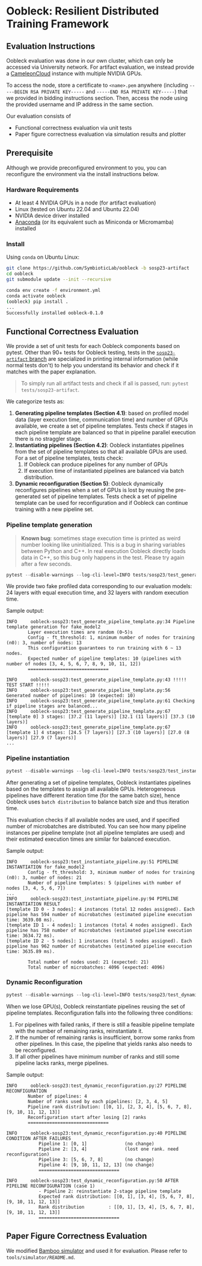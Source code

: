 # Oobleck: Resilient Distributed Training Framework

## Evaluation Instructions

Oobleck evaluation was done in our own cluster, which can only be accessed via University network.
For artifact evaluation, we instead provide a [CameleonCloud](https://www.chameleoncloud.org/) instance with multiple NVIDIA GPUs.

To access the node, store a certificate to `<name>.pem` anywhere (including `-----BEGIN RSA PRIVATE KEY-----` and `-----END RSA PRIVATE KEY-----`) that we provided in bidding instructions section. Then, access the node using the provided username and IP address in the same section.

Our evaluation consists of
- Functional correctness evaluation via unit tests
- Paper figure correctness evaluation via simulation results and plotter

## Prerequisite

Although we provide preconfigured environment to you, you can reconfigure the environment via the install instructions below.

### Hardware Requirements

- At least 4 NVIDIA GPUs in a node (for artifact evaluation)
- Linux (tested on Ubuntu 22.04 and Ubuntu 22.04)
- NVIDIA device driver installed
- [Anaconda](https://www.anaconda.com/download#downloads) (or its equivalent such as Miniconda or Micromamba) installed

### Install

Using `conda` on Ubuntu Linux:
```bash
git clone https://github.com/SymbioticLab/oobleck -b sosp23-artifact
cd oobleck
git submodule update --init --recursive

conda env create -f environment.yml
conda activate oobleck
(oobleck) pip install .
...
Successfully installed oobleck-0.1.0
```

## Functional Correctness Evaluation

We provide a set of unit tests for each Oobleck components based on pytest. Other than 90+ tests for Oobleck testing, tests in the [`sosp23-artifact` branch](https://github.com/insujang/oobleck/tree/sosp23-artifact) are specialized in printing internal information (while normal tests don't) to help you understand its behavior and check if it matches with the paper explanation.

> To simply run all artifact tests and check if all is passed, run: `pytest tests/sosp23-artifact`.

We categorize tests as:
1. **Generating pipeline templates (Section 4.1)**: based on profiled model data (layer execution time, communication time) and number of GPUs available, we create a set of pipeline templates. Tests check if stages in each pipeline template are balanced so that in pipeline parallel execution there is no straggler stage.
2. **Instantiating pipelines (Section 4.2)**: Oobleck instantiates pipelines from the set of pipeline templates so that all available GPUs are used. For a set of pipeline templates, tests check:
    1. If Oobleck can produce pipelines for any number of GPUs
    2. If execution time of instantiated pipelines are balanced via batch distribution.
3. **Dynamic reconfiguration (Section 5)**: Oobleck dynamically reconfigures pipelines when a set of GPUs is lost by reusing the pre-generated set of pipeline templates. Tests check a set of pipeline template can be used for reconfiguration and if Oobleck can continue training with a new pipeline set.

### Pipeline template generation

> **Known bug**: sometimes stage execution time is printed as weird number looking like uninitialized.
> This is a bug in sharing variables between Python and C++. In real execution Oobleck directly loads data in C++, so this bug only happens in the test. Please try again after a few seconds.

```python
pytest --disable-warnings --log-cli-level=INFO tests/sosp23/test_generate_pipeline_template.py 
```

We provide two fake profiled data corresponding to our evaluation models: 24 layers with equal execution time, and 32 layers with random execution time.

Sample output:
```
INFO     oobleck-sosp23:test_generate_pipeline_template.py:34 Pipeline template generation for fake_model2
        Layer execution times are random (0~5)s
        Config - ft_threshold: 1, minimum number of nodes for training (n0): 3, number of nodes: 13
        This configuration guarantees to run training with 6 ~ 13 nodes.
        Expected number of pipeline templates: 10 (pipelines with number of nodes [3, 4, 5, 6, 7, 8, 9, 10, 11, 12])
        ==============================
        
INFO     oobleck-sosp23:test_generate_pipeline_template.py:43 !!!!! TEST START !!!!!
INFO     oobleck-sosp23:test_generate_pipeline_template.py:56 Generated number of pipelines: 10 (expected: 10)
INFO     oobleck-sosp23:test_generate_pipeline_template.py:61 Checking if pipeline stages are balanced...
INFO     oobleck-sosp23:test_generate_pipeline_template.py:67     [template 0] 3 stages: [37.2 (11 layers)] [32.1 (11 layers)] [37.3 (10 layers)] 
INFO     oobleck-sosp23:test_generate_pipeline_template.py:67     [template 1] 4 stages: [24.5 (7 layers)] [27.3 (10 layers)] [27.0 (8 layers)] [27.9 (7 layers)] 
...
```

### Pipeline instantiation
```python
pytest --disable-warnings --log-cli-level=INFO tests/sosp23/test_instantiate_pipeline.py
```

After generating a set of pipeline templates, Oobleck instantiates pipelines based on the templates to assign all available GPUs. Heterogeneous pipelines have different iteration time (for the same batch size), hence Oobleck uses `batch distribution` to balance batch size and thus iteration time.

This evaluation checks if all available nodes are used, and if specified number of microbatches are distributed.
You can see how many pipeline instances per pipeline template (not all pipeline templates are used) and their estimated execution times are similar for balanced execution.

Sample output:
```
INFO     oobleck-sosp23:test_instantiate_pipeline.py:51 PIPELINE INSTANTIATION for fake_model2
        Config - ft_threshold: 3, minimum number of nodes for training (n0): 3, number of nodes: 21
        Number of pipeline templates: 5 (pipelines with number of nodes [3, 4, 5, 6, 7])
...
INFO     oobleck-sosp23:test_instantiate_pipeline.py:94 PIPELINE INSTANTIATION RESULT
[template ID 0 - 3 nodes]: 4 instances (total 12 nodes assigned). Each pipeline has 594 number of microbatches (estimated pipeline execution time: 3639.08 ms).
[template ID 1 - 4 nodes]: 1 instances (total 4 nodes assigned). Each pipeline has 758 number of microbatches (estimated pipeline execution time: 3634.72 ms).
[template ID 2 - 5 nodes]: 1 instances (total 5 nodes assigned). Each pipeline has 962 number of microbatches (estimated pipeline execution time: 3635.89 ms).

        Total number of nodes used: 21 (expected: 21)
        Total number of microbatches: 4096 (expected: 4096)
```

### Dynamic Reconfiguration
```python
pytest --disable-warnings --log-cli-level=INFO tests/sosp23/test_dynamic_reconfiguration.py 
```

When we lose GPU(s), Oobleck reinstantiate pipelines reusing the set of pipeline templates. Reconfiguration falls into the following three conditions:

1. For pipelines with failed ranks, if there is still a feasible pipeline template with the number of remaining ranks, reinstantiate it.
2. If the number of remaining ranks is insufficient, borrow some ranks from other pipelines. In this case, the pipeline that yields ranks also needs to be reconfigured.
3. If all other pipelines have minimum number of ranks and still some pipeline lacks ranks, merge pipelines.

Sample output:
```
INFO     oobleck-sosp23:test_dynamic_reconfiguration.py:27 PIPELINE RECONFIGURATION
        Number of pipelines: 4
        Number of ranks used by each pipelines: [2, 3, 4, 5] 
        Pipeline rank distribution: [[0, 1], [2, 3, 4], [5, 6, 7, 8], [9, 10, 11, 12, 13]]
        Reconfiguration start after losing [2] ranks
        ==============================
        
INFO     oobleck-sosp23:test_dynamic_reconfiguration.py:40 PIPELINE CONDITION AFTER FAILURES
            Pipeline 1: [0, 1]              (no change)
            Pipeline 2: [3, 4]              (lost one rank. need reconfiguration)
            Pipeline 3: [5, 6, 7, 8]        (no change)
            Pipeline 4: [9, 10, 11, 12, 13] (no change)
            ==============================
            
INFO     oobleck-sosp23:test_dynamic_reconfiguration.py:50 AFTER PIPELINE RECONFIGURATION (case 1)
            - Pipeline 2: reinstantiate 2-stage pipeline template
            Expected rank distribution: [[0, 1], [3, 4], [5, 6, 7, 8], [9, 10, 11, 12, 13]]
            Rank distribution         : [[0, 1], [3, 4], [5, 6, 7, 8], [9, 10, 11, 12, 13]]
            ==============================
```


## Paper Figure Correctness Evaluation

We modified [Bamboo simulator](https://github.com/uclasystem/bamboo/blob/main/project_pactum/simulation/simulator.py) and used it for evaluation.
Please refer to `tools/simulator/README.md`.